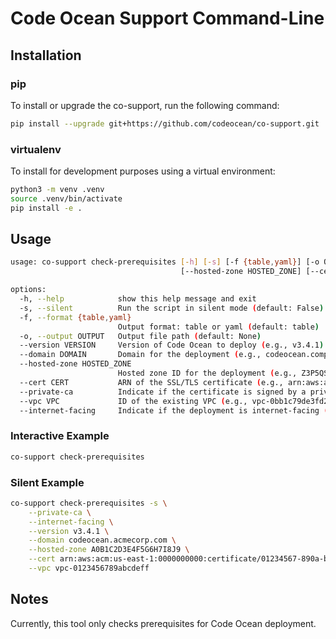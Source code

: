 # Code Ocean Support Command-Line

## Installation

### pip
To install or upgrade the co-support, run the following command:
```bash
pip install --upgrade git+https://github.com/codeocean/co-support.git
```

### virtualenv
To install for development purposes using a virtual environment:
```bash
python3 -m venv .venv
source .venv/bin/activate
pip install -e .
```

## Usage
```bash
usage: co-support check-prerequisites [-h] [-s] [-f {table,yaml}] [-o OUTPUT] [--version VERSION] [--domain DOMAIN]
                                      [--hosted-zone HOSTED_ZONE] [--cert CERT] [--private-ca] [--vpc VPC] [--internet-facing]

options:
  -h, --help            show this help message and exit
  -s, --silent          Run the script in silent mode (default: False)
  -f, --format {table,yaml}
                        Output format: table or yaml (default: table)
  -o, --output OUTPUT   Output file path (default: None)
  --version VERSION     Version of Code Ocean to deploy (e.g., v3.4.1) (default: None)
  --domain DOMAIN       Domain for the deployment (e.g., codeocean.company.com) (default: None)
  --hosted-zone HOSTED_ZONE
                        Hosted zone ID for the deployment (e.g., Z3P5QSUBK4POTI) (default: None)
  --cert CERT           ARN of the SSL/TLS certificate (e.g., arn:aws:acm:region:account:certificate/certificate-id) (default: None)
  --private-ca          Indicate if the certificate is signed by a private CA (default: False)
  --vpc VPC             ID of the existing VPC (e.g., vpc-0bb1c79de3fd22e7d) (default: None)
  --internet-facing     Indicate if the deployment is internet-facing (default: False)
```

### Interactive Example
```bash
co-support check-prerequisites
```

### Silent Example
```bash
co-support check-prerequisites -s \
    --private-ca \
    --internet-facing \
    --version v3.4.1 \
    --domain codeocean.acmecorp.com \
    --hosted-zone A0B1C2D3E4F5G6H7I8J9 \
    --cert arn:aws:acm:us-east-1:0000000000:certificate/01234567-890a-bcde-f012-3456789000 \
    --vpc vpc-0123456789abcdeff
```

## Notes
Currently, this tool only checks prerequisites for Code Ocean deployment.
